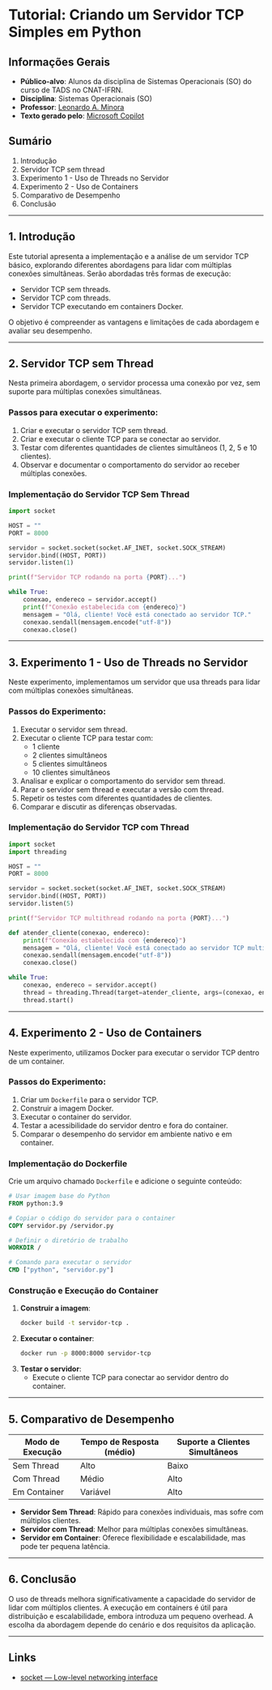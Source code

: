 # Tutorial: Criando um Servidor TCP Simples em Python

## Informações Gerais
- **Público-alvo**: Alunos da disciplina de Sistemas Operacionais (SO) do curso de TADS no CNAT-IFRN.
- **Disciplina**: Sistemas Operacionais (SO)
- **Professor**: [Leonardo A. Minora](https://github.com/leonardo-minora)
- **Texto gerado pelo**: [Microsoft Copilot](https://copilot.microsoft.com/)

## Sumário
1. Introdução
2. Servidor TCP sem thread
3. Experimento 1 - Uso de Threads no Servidor
4. Experimento 2 - Uso de Containers
5. Comparativo de Desempenho
6. Conclusão

---

## 1. Introdução
Este tutorial apresenta a implementação e a análise de um servidor TCP básico, explorando diferentes abordagens para lidar com múltiplas conexões simultâneas. Serão abordadas três formas de execução:
- Servidor TCP sem threads.
- Servidor TCP com threads.
- Servidor TCP executando em containers Docker.

O objetivo é compreender as vantagens e limitações de cada abordagem e avaliar seu desempenho.

---

## 2. Servidor TCP sem Thread
Nesta primeira abordagem, o servidor processa uma conexão por vez, sem suporte para múltiplas conexões simultâneas.

### Passos para executar o experimento:
1. Criar e executar o servidor TCP sem thread.
2. Criar e executar o cliente TCP para se conectar ao servidor.
3. Testar com diferentes quantidades de clientes simultâneos (1, 2, 5 e 10 clientes).
4. Observar e documentar o comportamento do servidor ao receber múltiplas conexões.

### Implementação do Servidor TCP Sem Thread
```python
import socket

HOST = ""
PORT = 8000

servidor = socket.socket(socket.AF_INET, socket.SOCK_STREAM)
servidor.bind((HOST, PORT))
servidor.listen(1)

print(f"Servidor TCP rodando na porta {PORT}...")

while True:
    conexao, endereco = servidor.accept()
    print(f"Conexão estabelecida com {endereco}")
    mensagem = "Olá, cliente! Você está conectado ao servidor TCP."
    conexao.sendall(mensagem.encode("utf-8"))
    conexao.close()
```

---

## 3. Experimento 1 - Uso de Threads no Servidor
Neste experimento, implementamos um servidor que usa threads para lidar com múltiplas conexões simultâneas.

### Passos do Experimento:
1. Executar o servidor sem thread.
2. Executar o cliente TCP para testar com:
   - 1 cliente
   - 2 clientes simultâneos
   - 5 clientes simultâneos
   - 10 clientes simultâneos
3. Analisar e explicar o comportamento do servidor sem thread.
4. Parar o servidor sem thread e executar a versão com thread.
5. Repetir os testes com diferentes quantidades de clientes.
6. Comparar e discutir as diferenças observadas.

### Implementação do Servidor TCP com Thread
```python
import socket
import threading

HOST = ""
PORT = 8000

servidor = socket.socket(socket.AF_INET, socket.SOCK_STREAM)
servidor.bind((HOST, PORT))
servidor.listen(5)

print(f"Servidor TCP multithread rodando na porta {PORT}...")

def atender_cliente(conexao, endereco):
    print(f"Conexão estabelecida com {endereco}")
    mensagem = "Olá, cliente! Você está conectado ao servidor TCP multithread."
    conexao.sendall(mensagem.encode("utf-8"))
    conexao.close()

while True:
    conexao, endereco = servidor.accept()
    thread = threading.Thread(target=atender_cliente, args=(conexao, endereco))
    thread.start()
```

---

## 4. Experimento 2 - Uso de Containers
Neste experimento, utilizamos Docker para executar o servidor TCP dentro de um container.

### Passos do Experimento:
1. Criar um `Dockerfile` para o servidor TCP.
2. Construir a imagem Docker.
3. Executar o container do servidor.
4. Testar a acessibilidade do servidor dentro e fora do container.
5. Comparar o desempenho do servidor em ambiente nativo e em container.

### Implementação do Dockerfile
Crie um arquivo chamado `Dockerfile` e adicione o seguinte conteúdo:
```dockerfile
# Usar imagem base do Python
FROM python:3.9

# Copiar o código do servidor para o container
COPY servidor.py /servidor.py

# Definir o diretório de trabalho
WORKDIR /

# Comando para executar o servidor
CMD ["python", "servidor.py"]
```

### Construção e Execução do Container
1. **Construir a imagem**:
   ```sh
   docker build -t servidor-tcp .
   ```
2. **Executar o container**:
   ```sh
   docker run -p 8000:8000 servidor-tcp
   ```
3. **Testar o servidor**:
   - Execute o cliente TCP para conectar ao servidor dentro do container.

---

## 5. Comparativo de Desempenho
| Modo de Execução | Tempo de Resposta (médio) | Suporte a Clientes Simultâneos |
|-------------------|--------------------|----------------------------|
| Sem Thread       | Alto               | Baixo                      |
| Com Thread      | Médio              | Alto                       |
| Em Container     | Variável           | Alto                       |

- **Servidor Sem Thread**: Rápido para conexões individuais, mas sofre com múltiplos clientes.
- **Servidor com Thread**: Melhor para múltiplas conexões simultâneas.
- **Servidor em Container**: Oferece flexibilidade e escalabilidade, mas pode ter pequena latência.

---

## 6. Conclusão
O uso de threads melhora significativamente a capacidade do servidor de lidar com múltiplos clientes. A execução em containers é útil para distribuição e escalabilidade, embora introduza um pequeno overhead. A escolha da abordagem depende do cenário e dos requisitos da aplicação.

---

## Links
- [socket — Low-level networking interface](https://docs.python.org/3/library/socket.html)

